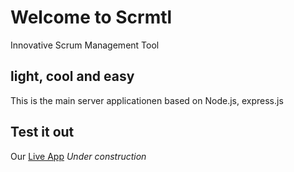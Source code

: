 # Welcome to Scrmtl

Innovative Scrum Management Tool

## light, cool and easy

This is the main server applicationen based on Node.js, express.js

## Test it out

Our [Live App](https://huskyre.github.io/scrmtl) *Under construction*
